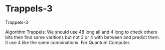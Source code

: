 # Trappels-3
Trappels-3

Algorithm Trappels:
We should use 48 long all and 4 long to check others bits then find same varitions but not 3 or 4 with between and predict them.
It use 4 like the same combinations. For Quantum Computer. 

